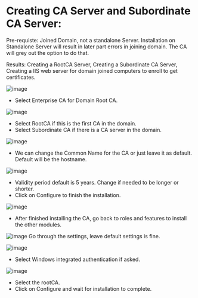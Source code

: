     

# Creating CA Server and Subordinate CA Server:

Pre-requiste: Joined Domain, not a standalone Server. Installation on Standalone Server will result in later part errors in joining domain. The CA will grey out the option to do that.

Results: Creating a RootCA Server, Creating a Subordinate CA Server, Creating a IIS web server for domain joined computers to enroll to get certificates. 

![image](https://user-images.githubusercontent.com/59461655/148633165-649d42f5-ccf6-4ae3-a4eb-c8e588df7642.png)
- Select Enterprise CA for Domain Root CA.

![image](https://user-images.githubusercontent.com/59461655/148633187-74845417-8f8d-46b7-810b-0d54bb5c3fb0.png)
- Select RootCA if this is the first CA in the domain.
- Select Subordinate CA if there is a CA server in the domain. 

![image](https://user-images.githubusercontent.com/59461655/148633191-e06da95e-f514-4f5f-9e69-4a7aca6215d0.png)
- We can change the Common Name for the CA or just leave it as default. Default will be the hostname. 

![image](https://user-images.githubusercontent.com/59461655/148633197-1097df22-58f1-43b0-8d15-fbbfba87b73e.png)
- Validity period default is 5 years. Change if needed to be longer or shorter. 
- Click on Configure to finish the installation. 

![image](https://user-images.githubusercontent.com/59461655/148633202-680d5209-722f-4273-8e1a-7ce294cd1e01.png)
- After finished installing the CA, go back to roles and features to install the other modules. 

![image](https://user-images.githubusercontent.com/59461655/148633206-d4e0fe73-08be-4251-a4f5-5da6480e791c.png)
Go through the settings, leave default settings is fine. 

![image](https://user-images.githubusercontent.com/59461655/148633210-a75ada89-c3bf-460d-bcff-9fdd2b0942b3.png)
- Select Windows integrated authentication if asked. 

![image](https://user-images.githubusercontent.com/59461655/148633214-6ffc77c2-b5f0-4fdd-8f3e-010e9dcb41fb.png)
- Select the rootCA. 
- Click on Configure and wait for installation to complete. 






